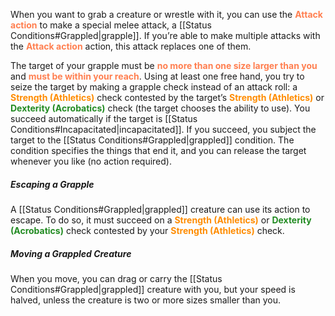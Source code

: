 When you want to grab a creature or wrestle with it, you can use the <font color=FF7F50>**Attack action**</font> to make a special melee attack, a [[Status Conditions#Grappled|grapple]]. If you’re able to make multiple attacks with the <font color=FF7F50>**Attack action**</font> action, this attack replaces one of them.

The target of your grapple must be <font color=FF7F50>**no more than one size larger than you**</font> and <font color=FF7F50>**must be within your reach**</font>. Using at least one free hand, you try to seize the target by making a grapple check instead of an attack roll: a <font color=FF8C00>**Strength (Athletics)**</font> check contested by the target’s <font color=FF8C00>**Strength (Athletics)**</font> or <font color=228B22>**Dexterity (Acrobatics)**</font> check (the target chooses the ability to use).
You succeed automatically if the target is [[Status Conditions#Incapacitated|incapacitated]].
If you succeed, you subject the target to the [[Status Conditions#Grappled|grappled]] condition. The condition specifies the things that end it, and you can release the target whenever you like (no action required).

##### Escaping a Grapple
A [[Status Conditions#Grappled|grappled]] creature can use its action to escape. To do so, it must succeed on a <font color=FF8C00>**Strength (Athletics)**</font> or <font color=228B22>**Dexterity (Acrobatics)**</font> check contested by your <font color=FF8C00>**Strength (Athletics)**</font> check.

##### Moving a Grappled Creature
When you move, you can drag or carry the [[Status Conditions#Grappled|grappled]] creature with you, but your speed is halved, unless the creature is two or more sizes smaller than you.